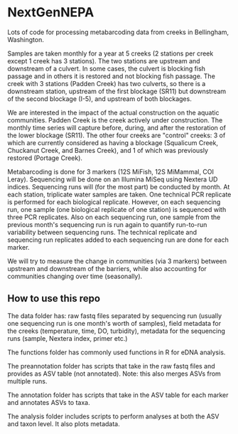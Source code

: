 # NextGenNEPA

Lots of code for processing metabarcoding data from creeks in Bellingham, Washington. 

Samples are taken monthly for a year at 5 creeks (2 stations per creek except 1 creek has 3 stations). The two stations are upstream and downstream of a culvert. In some cases, the culvert is blocking fish passage and in others it is restored and not blocking fish passage. The creek with 3 stations (Padden Creek) has two culverts, so there is a downstream station, upstream of the first blockage (SR11) but downstream of the second blockage (I-5), and upstream of both blockages.

We are interested in the impact of the actual construction on the aquatic communities. Padden Creek is the creek actively under construction. The monthly time series will capture before, during, and after the restoration of the lower blockage (SR11). The other four creeks are "control" creeks: 3 of which are currently considered as having a blockage (Squalicum Creek, Chuckanut Creek, and Barnes Creek), and 1 of which was previously restored (Portage Creek). 

Metabarcoding is done for 3 markers (12S MiFish, 12S MiMammal, COI Leray). Sequencing will be done on an Illumina MiSeq using Nextera UD indices. Sequencing runs will (for the most part) be conducted by month. At each station, triplicate water samples are taken. One technical PCR replicate is performed for each biological replicate. However, on each sequencing run, one sample (one biological replicate of one station) is sequenced with three PCR replicates. Also on each sequencing run, one sample from the previous month's sequencing run is run again to quantify run-to-run variability between sequencing runs. The technical replicate and sequencing run replicates added to each sequencing run are done for each marker. 

We will try to measure the change in communities (via 3 markers) between upstream and downstream of the barriers, while also accounting for communities changing over time (seasonally). 

## How to use this repo 

The data folder has: raw fastq files separated by sequencing run (usually one sequencing run is one month's worth of samples), field metadata for the creeks (temperature, time, DO, turbidity), metadata for the sequencing runs (sample, Nextera index, primer etc.)

The functions folder has commonly used functions in R for eDNA analysis. 

The preannotation folder has scripts that take in the raw fastq files and provides as ASV table (not annotated). Note: this also merges ASVs from multiple runs. 

The annotation folder has scripts that take in the ASV table for each marker and annotates ASVs to taxa. 

The analysis folder includes scripts to perform analyses at both the ASV and taxon level. It also plots metadata. 


